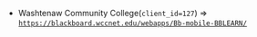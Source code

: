  - Washtenaw Community College(`client_id=127`) => [`https://blackboard.wccnet.edu/webapps/Bb-mobile-BBLEARN/`](https://blackboard.wccnet.edu/webapps/Bb-mobile-BBLEARN/)
